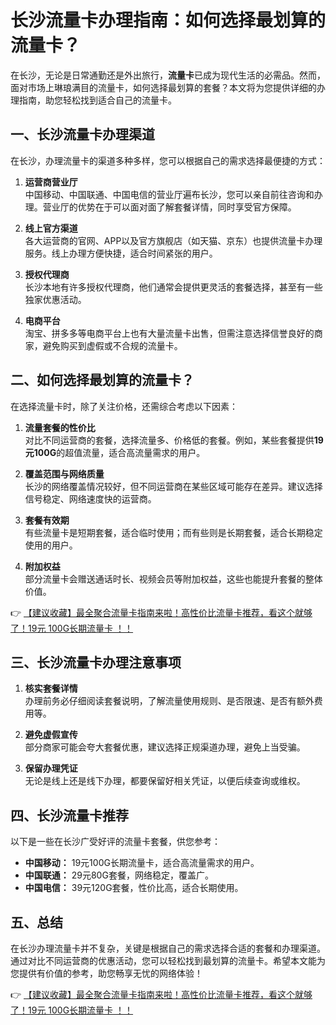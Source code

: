 # 长沙流量卡办理指南：如何选择最划算的流量卡？

在长沙，无论是日常通勤还是外出旅行，**流量卡**已成为现代生活的必需品。然而，面对市场上琳琅满目的流量卡，如何选择最划算的套餐？本文将为您提供详细的办理指南，助您轻松找到适合自己的流量卡。

## 一、长沙流量卡办理渠道

在长沙，办理流量卡的渠道多种多样，您可以根据自己的需求选择最便捷的方式：

1. **运营商营业厅**  
   中国移动、中国联通、中国电信的营业厅遍布长沙，您可以亲自前往咨询和办理。营业厅的优势在于可以面对面了解套餐详情，同时享受官方保障。

2. **线上官方渠道**  
   各大运营商的官网、APP以及官方旗舰店（如天猫、京东）也提供流量卡办理服务。线上办理方便快捷，适合时间紧张的用户。

3. **授权代理商**  
   长沙本地有许多授权代理商，他们通常会提供更灵活的套餐选择，甚至有一些独家优惠活动。

4. **电商平台**  
   淘宝、拼多多等电商平台上也有大量流量卡出售，但需注意选择信誉良好的商家，避免购买到虚假或不合规的流量卡。

## 二、如何选择最划算的流量卡？

在选择流量卡时，除了关注价格，还需综合考虑以下因素：

1. **流量套餐的性价比**  
   对比不同运营商的套餐，选择流量多、价格低的套餐。例如，某些套餐提供**19元100G**的超值流量，适合高流量需求的用户。

2. **覆盖范围与网络质量**  
   长沙的网络覆盖情况较好，但不同运营商在某些区域可能存在差异。建议选择信号稳定、网络速度快的运营商。

3. **套餐有效期**  
   有些流量卡是短期套餐，适合临时使用；而有些则是长期套餐，适合长期稳定使用的用户。

4. **附加权益**  
   部分流量卡会赠送通话时长、视频会员等附加权益，这些也能提升套餐的整体价值。

👉 [【建议收藏】最全聚合流量卡指南来啦！高性价比流量卡推荐，看这个就够了！19元 100G长期流量卡 ！！](https://bit.ly/Liuliangka)

## 三、长沙流量卡办理注意事项

1. **核实套餐详情**  
   办理前务必仔细阅读套餐说明，了解流量使用规则、是否限速、是否有额外费用等。

2. **避免虚假宣传**  
   部分商家可能会夸大套餐优惠，建议选择正规渠道办理，避免上当受骗。

3. **保留办理凭证**  
   无论是线上还是线下办理，都要保留好相关凭证，以便后续查询或维权。

## 四、长沙流量卡推荐

以下是一些在长沙广受好评的流量卡套餐，供您参考：

- **中国移动：** 19元100G长期流量卡，适合高流量需求的用户。  
- **中国联通：** 29元80G套餐，网络稳定，覆盖广。  
- **中国电信：** 39元120G套餐，性价比高，适合长期使用。

## 五、总结

在长沙办理流量卡并不复杂，关键是根据自己的需求选择合适的套餐和办理渠道。通过对比不同运营商的优惠活动，您可以轻松找到最划算的流量卡。希望本文能为您提供有价值的参考，助您畅享无忧的网络体验！

👉 [【建议收藏】最全聚合流量卡指南来啦！高性价比流量卡推荐，看这个就够了！19元 100G长期流量卡 ！！](https://bit.ly/Liuliangka)